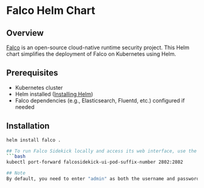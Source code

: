 # Falco Helm Chart

## Overview

[Falco](https://falco.org/) is an open-source cloud-native runtime security project. This Helm chart simplifies the deployment of Falco on Kubernetes using Helm.

## Prerequisites

- Kubernetes cluster
- Helm installed ([Installing Helm](https://helm.sh/docs/intro/install/))
- Falco dependencies (e.g., Elasticsearch, Fluentd, etc.) configured if needed

## Installation

```bash
helm install falco .

## To run Falco Sidekick locally and access its web interface, use the following command:
```bash
kubectl port-forward falcosidekick-ui-pod-suffix-number 2802:2802

## Note
By default, you need to enter "admin" as both the username and password for the web interface.

